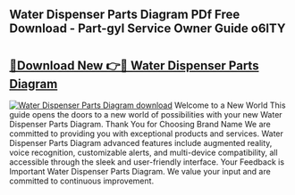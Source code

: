 ## Water Dispenser Parts Diagram PDf Free Download - Part-gyl Service Owner Guide o6lTY

# <h2><a href="http://dfse70.blite.top/?on=Water+Dispenser+Parts+Diagram">🔗Download New 👉🔴 Water Dispenser Parts Diagram</a></h2>

[![Water Dispenser Parts Diagram download](https://i.imgur.com/lujVjoI.png)](http://dfse70.blite.top/?on=Water+Dispenser+Parts+Diagram)
Welcome to a New World This guide opens the doors to a new world of possibilities with your new Water Dispenser Parts Diagram. Thank You for Choosing Brand Name We are committed to providing you with exceptional products and services. Water Dispenser Parts Diagram advanced features include augmented reality, voice recognition, customizable alerts, and multi-device compatibility, all accessible through the sleek and user-friendly interface. Your Feedback is Important Water Dispenser Parts Diagram. We value your input and are committed to continuous improvement.
